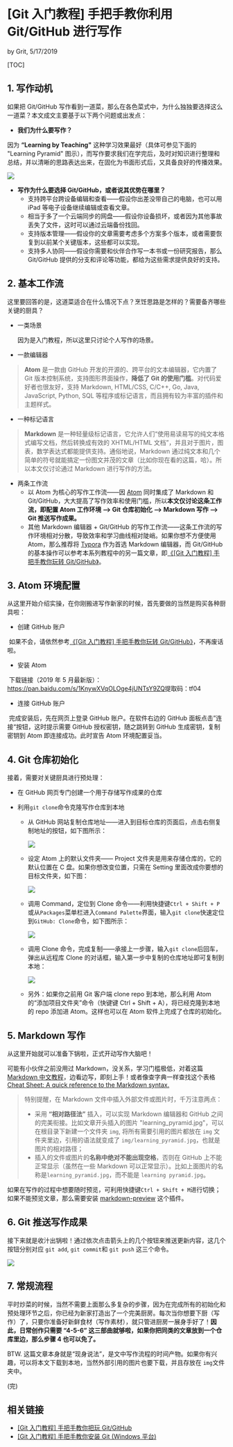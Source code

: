# [Git 入门教程] 手把手教你利用 Git/GitHub 进行写作

by Grit, 5/17/2019

[TOC]

##  1. 写作动机

如果把 Git/GitHub 写作看到一道菜，那么在各色菜式中，为什么独独要选择这么一道菜？本文成文主要基于以下两个问题或出发点：

- **我们为什么要写作？**

因为 **“Learning by Teaching"** 这种学习效果最好（具体可参见下面的 "Learning Pyramid" 图示），而写作要求我们在学完后，及时对知识进行整理和总结，并以清晰的思路表达出来，在固化为书面形式后，又具备良好的传播效果。

![](img/learning_pyramid.jpg)

- **写作为什么要选择 Git/GitHub，或者说其优势在哪里？**
  - 支持跨平台跨设备编辑和查看——假设你出差没带自己的电脑，也可以用 iPad 等电子设备继续编辑或查看文章。
  - 相当于多了一个云端同步的网盘——假设你设备损坏，或者因为其他事故丢失了文件，这时可以通过云端备份找回。
  - 支持版本管理——假设你的文章需要考虑多个方案多个版本，或者需要恢复到以前某个关键版本，这些都可以实现。
  - 支持多人协同——假设你需要和伙伴合作写一本书或一份研究报告，那么 Git/GitHub 提供的分支和评论等功能，都给为这些需求提供良好的支持。


## 2. 基本工作流

这里要回答的是，这道菜适合在什么情况下点？烹饪思路是怎样的？需要备齐哪些关键的厨具？

- 一类场景

  因为是入门教程，所以这里只讨论个人写作的场景。

- 一款编辑器

>  **Atom** 是一款由 GitHub 开发的开源的、跨平台的文本编辑器，它内置了 Git 版本控制系统，支持图形界面操作，**降低了 Git 的使用门槛**。对代码爱好者也很友好，支持 Markdown, HTML/CSS, C/C++, Go, Java, JavaScript, Python, SQL 等程序或标记语言，而且拥有较为丰富的插件和主题样式。

- 一种标记语言

> **Markdown** 是一种轻量级标记语言，它允许人们“使用易读易写的纯文本格式编写文档，然后转换成有效的 XHTML/HTML 文档”，并且对于图片，图表，数学表达式都能提供支持。通俗地说，Markdown 通过纯文本和几个简单的符号就能搞定一份图文并茂的文章（比如你现在看的这篇，哈）。所以本文仅讨论通过 Markdown 进行写作的方法。

- 两条工作流
  - 以 Atom 为核心的写作工作流——因 [Atom]([https://atom.io](https://atom.io/)) 同时集成了 Markdown 和 Git/GitHub，大大提高了写作效率和使用门槛，所以**本文仅讨论这条工作流，即配置 Atom 工作环境 ——> Git 仓库初始化 ——> Markdown 写作 ——> Git 推送写作成果。**
  - 其他 Markdown 编辑器 + Git/GitHub 的写作工作流——这条工作流的写作环境相对分散，导致效率和学习曲线相对陡峭。如果你想不方便使用 Atom，那么推荐将 [Typora](https://typora.io/) 作为首选 Markdown 编辑器，而 Git/GitHub 的基本操作可以参考本系列教程中的另一篇文章，即[《[Git 入门教程] 手把手教你玩转 Git/GitHub》]([Git_Tutorial]_Getting_Started_With_Git&GitHub.md)。


## 3. Atom 环境配置

从这里开始介绍实操，在你刚搬进写作新家的时候，首先要做的当然是购买各种厨具啦：

- 创建 GitHub 账户

​	如果不会，请依然参考[《[Git 入门教程] 手把手教你玩转 Git/GitHub》]([Git_Tutorial]_Getting_Started_With_Git&GitHub.md)，不再废话啦。

- 安装 Atom

​	下载链接（2019 年 5 月最新版）：https://pan.baidu.com/s/1KnywXVqOLOge4jUNTsY9ZQ
​	提取码：tf04

- 连接 GitHub 账户

​	完成安装后，先在网页上登录 GitHub 账户。在软件右边的 GitHub 面板点击”连接“按钮，这时提示需要 GitHub 授权密钥，随之跳转到 GitHub 生成密钥，复制密钥到 Atom 即连接成功。此时宣告 Atom 环境配置妥当。


## 4. Git 仓库初始化

接着，需要对关键厨具进行预处理：

- 在 GitHub 网页专门创建一个用于存储写作成果的仓库

- 利用`git clone`命令克隆写作仓库到本地

  - 从 GitHub 网站复制仓库地址——进入到目标仓库的页面后，点击右侧复制地址的按钮，如下图所示：

    ![](img/复制repo的地址.png)

  - 设定 Atom 上的默认文件夹—— Project 文件夹是用来存储仓库的，它的默认位置在 C 盘。如果你想改变位置，只需在 Setting 里面改成你要想的目标文件夹，如下图：

    ![](img/Default_Project_Dir.jpg)

  - 调用 Command，定位到 Clone 命令——利用快捷键`Ctrl + Shift + P`或从`Packages`菜单栏进入`Command Palette`界面，输入`git clone`快速定位到`GitHub: Clone`命令，如下图所示：

    ![](img/Atom_command_palette.jpg)

  - 调用 Clone 命令，完成复制——承接上一步骤，输入`git clone`后回车，弹出从远程库 Clone 的对话框，输入第一步中复制的仓库地址即可复制到本地：

    ![](img/Atom_Clone_repo.jpg)

  -  另外：如果你之前用 Git 客户端 clone repo 到本地，那么利用 Atom 的“添加项目文件夹”命令（快键键 Ctrl + Shift + A），将已经克隆到本地的 repo 添加进 Atom。这样也可以在 Atom 软件上完成了仓库的初始化。


## 5. Markdown 写作

从这里开始就可以准备下锅啦，正式开动写作大脑吧！

可能有小伙伴之前没用过 Markdown，没关系，学习门槛极低，对着这篇 [Markdown 中文教程](https://www.zybuluo.com/mdeditor)，边看边写，即刻上手！或者像查字典一样查找这个表格 [Cheat Sheet: A quick reference to the Markdown syntax.](https://www.markdownguide.org/cheat-sheet/)

> 特别提醒，在 Markdown 文件中插入外部文件或图片时，千万注意两点：
>
> - 采用 **“相对路径法”** 插入，可以实现 Markdown 编辑器和 GitHub 之间的完美衔接。比如文章开头插入的图片 "learning_pyramid.jpg"，可以在根目录下新建一个文件夹 `img`, 将所有需要引用的图片都放在 `img` 文件夹里边，引用的语法就变成了 `img/learning_pyramid.jpg`，也就是图片的相对路径；
> - 插入的文件或图片的**名称中绝对不能出现空格**，否则在 GitHub 上不能正常显示（虽然在一些 Markdown 可以正常显示）。比如上面图片的名称是`learning_pyramid.jpg`，而不能是 `learning pyramid.jpg`。

如果在写作的过程中想要随时预览，可利用快捷键`Ctrl + Shift + M`进行切换；如果不能预览文章，那么需要安装 [markdown-preview](https://atom.io/packages/markdown-preview) 这个插件。


## 6. Git 推送写作成果

接下来就是收汁出锅啦！通过依次点击箭头上的几个按钮来推送更新内容，这几个按钮分别对应 `git add`, `git commit`和 `git push` 这三个命令。

![](img/Atom_Git_tools.jpg)


## 7. 常规流程

平时炒菜的时候，当然不需要上面那么多复杂的步骤，因为在完成所有的初始化和预处理环节之后，你已经为新家打造出了一个完美厨房。每次当你想要下厨（写作）了，只要你准备好新鲜食材（写作素材），就只管进厨房一展身手好了！**因此，日常创作只需要 “4-5-6” 这三部曲就够啦，如果你把同类的文章放到一个仓库里边，那么步骤 4 也可以免了。**

BTW. 这篇文章本身就是“现身说法”，是文中写作流程的时间产物。如果你有兴趣，可以将本文下载到本地，当然外部引用的图片也要下载，并且存放在 `img`文件夹中。


(完)


## 相关链接

- [[Git 入门教程] 手把手教你把玩 Git/GitHub]([Git_Tutorial]_Getting_Started_With_Git&GitHub.md)
- [[Git 入门教程] 手把手教你安装 Git (Windows 平台)]([Git_Tutorial]_How_to_Install_Git_on_Windows.md)
